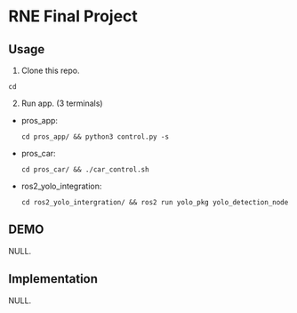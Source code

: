 # RNE Final Project

## Usage

1. Clone this repo.

```=
cd 
```


2. Run app. (3 terminals)

  * pros_app:
    ```
    cd pros_app/ && python3 control.py -s
    ```

  * pros_car:
    ```
    cd pros_car/ && ./car_control.sh
    ```

  * ros2_yolo_integration:
    ```
    cd ros2_yolo_intergration/ && ros2 run yolo_pkg yolo_detection_node 
    ```

## DEMO

NULL.

## Implementation

NULL.